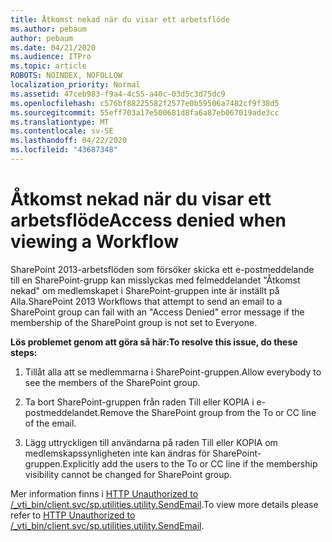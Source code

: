 ```yaml
---
title: Åtkomst nekad när du visar ett arbetsflöde
ms.author: pebaum
author: pebaum
ms.date: 04/21/2020
ms.audience: ITPro
ms.topic: article
ROBOTS: NOINDEX, NOFOLLOW
localization_priority: Normal
ms.assetid: 47ceb983-f9a4-4c55-a40c-03d5c3d75dc9
ms.openlocfilehash: c576bf88225582f2577e0b59506a7482cf9f38d5
ms.sourcegitcommit: 55eff703a17e500681d8fa6a87eb067019ade3cc
ms.translationtype: MT
ms.contentlocale: sv-SE
ms.lasthandoff: 04/22/2020
ms.locfileid: "43687348"
---
```

# <a name="access-denied-when-viewing-a-workflow"></a><span data-ttu-id="99ed9-102">Åtkomst nekad när du visar ett arbetsflöde</span><span class="sxs-lookup"><span data-stu-id="99ed9-102">Access denied when viewing a Workflow</span></span>

<span data-ttu-id="99ed9-103">SharePoint 2013-arbetsflöden som försöker skicka ett e-postmeddelande till en SharePoint-grupp kan misslyckas med felmeddelandet "Åtkomst nekad" om medlemskapet i SharePoint-gruppen inte är inställt på Alla.</span><span class="sxs-lookup"><span data-stu-id="99ed9-103">SharePoint 2013 Workflows that attempt to send an email to a SharePoint group can fail with an "Access Denied" error message if the membership of the SharePoint group is not set to Everyone.</span></span>
  
 <span data-ttu-id="99ed9-104">**Lös problemet genom att göra så här:**</span><span class="sxs-lookup"><span data-stu-id="99ed9-104">**To resolve this issue, do these steps:**</span></span>
  
 1. <span data-ttu-id="99ed9-105">Tillåt alla att se medlemmarna i SharePoint-gruppen.</span><span class="sxs-lookup"><span data-stu-id="99ed9-105">Allow everybody to see the members of the SharePoint group.</span></span>
  
 2. <span data-ttu-id="99ed9-106">Ta bort SharePoint-gruppen från raden Till eller KOPIA i e-postmeddelandet.</span><span class="sxs-lookup"><span data-stu-id="99ed9-106">Remove the SharePoint group from the To or CC line of the email.</span></span>
  
 3. <span data-ttu-id="99ed9-107">Lägg uttryckligen till användarna på raden Till eller KOPIA om medlemskapssynligheten inte kan ändras för SharePoint-gruppen.</span><span class="sxs-lookup"><span data-stu-id="99ed9-107">Explicitly add the users to the To or CC line if the membership visibility cannot be changed for SharePoint group.</span></span>
  
<span data-ttu-id="99ed9-108">Mer information finns i [HTTP Unauthorized to /_vti_bin/client.svc/sp.utilities.utility.SendEmail](https://go.microsoft.com/fwlink/?linkid=2044694&amp;clcid=0x409).</span><span class="sxs-lookup"><span data-stu-id="99ed9-108">To view more details please refer to [HTTP Unauthorized to /_vti_bin/client.svc/sp.utilities.utility.SendEmail](https://go.microsoft.com/fwlink/?linkid=2044694&amp;clcid=0x409).</span></span>
  